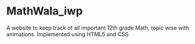 # MathWala_iwp
A website to keep track of all important 12th grade Math, topic wise with animations. Implemented using HTML5 and CSS
